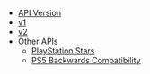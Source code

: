 <!-- _navbar.md -->

* [API Version](/)
* [v1](APIv1.md)
* [v2](APIv2.md)
* Other APIs
    * [PlayStation Stars](https://andshrew.github.io/PlayStation-Stars/)
    * [PS5 Backwards Compatibility](https://andshrew.github.io/supreme-enigma)